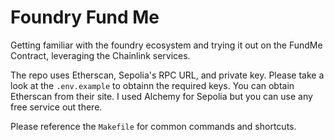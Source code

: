 # Foundry Fund Me

Getting familiar with the foundry ecosystem and trying it out on the FundMe Contract, leveraging
the Chainlink services. 

The repo uses Etherscan, Sepolia's RPC URL, and private key. Please take a look at the `.env.example` 
to obtainn the required keys. You can obtain Etherscan from their site. I used Alchemy for Sepolia but
you can use any free service out there. 

Please reference the `Makefile` for common commands and shortcuts.

